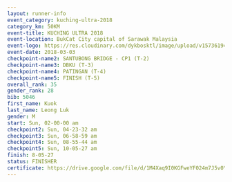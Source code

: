 ```yaml
--- 
layout: runner-info 
event_category: kuching-ultra-2018 
category_km: 50KM 
event-title: KUCHING ULTRA 2018 
event-location: BukCat City capital of Sarawak Malaysia 
event-logo: https://res.cloudinary.com/dykbosktl/image/upload/v1573619473/Logo/kuching-ultra-2018-logo_tlpvm5.png 
event-date: 2018-03-03 
checkpoint-name2: SANTUBONG BRIDGE - CP1 (T-2) 
checkpoint-name3: DBKU (T-3) 
checkpoint-name4: PATINGAN (T-4) 
checkpoint-name5: FINISH (T-5) 
overall_rank: 35
gender_rank: 28
bib: 5046
first_name: Kuok
last_name: Leong Luk
gender: M
start: Sun, 02-00-00 am
checkpoint2: Sun, 04-23-32 am
checkpoint3: Sun, 06-58-59 am
checkpoint4: Sun, 08-55-44 am
checkpoint5: Sun, 10-05-27 am
finish: 8-05-27
status: FINISHER
certificate: https://drive.google.com/file/d/1M4Xaq9I0KGFweYF024m7J5v0YD8fY1/view?usp=sharing","CERTIFICATE")
--- 
```

